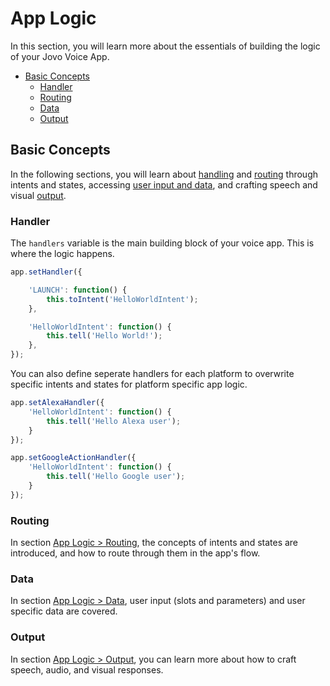 # App Logic

In this section, you will learn more about the essentials of building the logic of your Jovo Voice App.

* [Basic Concepts](#basic-concepts)
  * [Handler](#handler)
  * [Routing](#routing)
  * [Data](#data)
  * [Output](#output)


## Basic Concepts

In the following sections, you will learn about [handling](#handler) and [routing](#routing) through intents and states, accessing [user input and data](#data), and crafting speech and visual [output](#output). 

### Handler

The `handlers` variable is the main building block of your voice app. This is where the logic happens.

```javascript
app.setHandler({

    'LAUNCH': function() {
        this.toIntent('HelloWorldIntent');
    },

    'HelloWorldIntent': function() {
        this.tell('Hello World!');
    },
});
```

You can also define seperate handlers for each platform to overwrite specific intents and states for platform specific app logic.

```javascript
app.setAlexaHandler({
    'HelloWorldIntent': function() {
        this.tell('Hello Alexa user');
    }
});

app.setGoogleActionHandler({
    'HelloWorldIntent': function() {
        this.tell('Hello Google user');
    }
});
```

### Routing

In section [App Logic > Routing](./01_routing), the concepts of intents and states are introduced, and how to route through them in the app's flow.


### Data

In section [App Logic > Data](./02_data), user input (slots and parameters) and user specific data are covered.


### Output

In section [App Logic > Output](./03_output), you can learn more about how to craft speech, audio, and visual responses.

